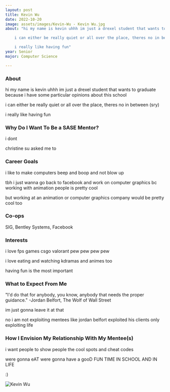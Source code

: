 ```yaml
---
layout: post
title: Kevin Wu 
date: 2022-10-20
image: assets/images/Kevin-Wu - Kevin Wu.jpg
about: "hi my name is kevin uhhh im just a drexel student that wants to graduate because i have some particular opinions about this school

	i can either be really quiet or all over the place, theres no in between (sry)

	i really like having fun"
year: Senior
major: Computer Science

---
```


### About

hi my name is kevin uhhh im just a drexel student that wants to graduate because i have some particular opinions about this school

i can either be really quiet or all over the place, theres no in between (sry)

i really like having fun

### Why Do I Want To Be a SASE Mentor?

i dont

christine su asked me to

### Career Goals

i like to make computers beep and boop and not blow up

tbh i just wanna go back to facebook and work on computer graphics bc working with animation people is pretty cool

but working at an animation or computer graphics company would be pretty cool too

### Co-ops

SIG, Bentley Systems, Facebook

### Interests

i love fps games
csgo valorant pew pew pew pew

i love eating and watching kdramas and animes too

having fun is the most important

### What to Expect From Me

"I'd do that for anybody, you know, anybody that needs the proper guidance." -Jordan Belfort, The Wolf of Wall Street

im just gonna leave it at that

no i am not exploiting mentees like jordan belfort exploited his clients
only exploiting life

### How I Envision My Relationship With My Mentee(s) 

i want people to show people the cool spots and cheat codes

were gonna eAT
were gonna have a gooD FUN TIME
IN SCHOOL AND IN LIFE

:)

<div class="text-center my-5">
    <img src="https://sase-drexel.github.io/mentorship-2021/assets/images/Kevin-Wu.jpg" alt="Kevin Wu" class="rounded post-img" />
</div>
